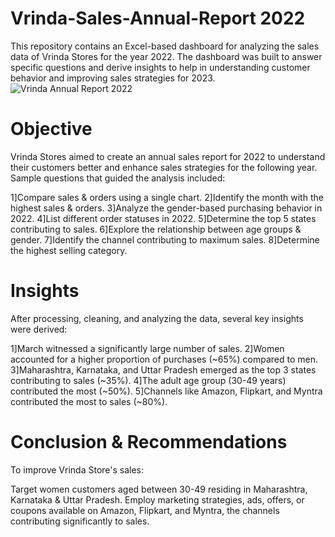 # Vrinda-Sales-Annual-Report 2022
This repository contains an Excel-based dashboard for analyzing the sales data of Vrinda Stores for the year 2022. The dashboard was built to answer specific questions and derive insights to help in understanding customer behavior and improving sales strategies for 2023.
![Vrinda Annual Report 2022](https://github.com/PankajTechExpert/Vrinda-Sales-Annual-Report/assets/166281091/b177f182-3a94-43ae-aebb-47b0520cb579)
# Objective
Vrinda Stores aimed to create an annual sales report for 2022 to understand their customers better and enhance sales strategies for the following year. Sample questions that guided the analysis included:

1]Compare sales & orders using a single chart.
2]Identify the month with the highest sales & orders.
3]Analyze the gender-based purchasing behavior in 2022.
4]List different order statuses in 2022.
5]Determine the top 5 states contributing to sales.
6]Explore the relationship between age groups & gender.
7]Identify the channel contributing to maximum sales.
8]Determine the highest selling category.

# Insights
After processing, cleaning, and analyzing the data, several key insights were derived:

1]March witnessed a significantly large number of sales.
2]Women accounted for a higher proportion of purchases (~65%) compared to men.
3]Maharashtra, Karnataka, and Uttar Pradesh emerged as the top 3 states contributing to sales (~35%).
4]The adult age group (30-49 years) contributed the most (~50%).
5]Channels like Amazon, Flipkart, and Myntra contributed the most to sales (~80%).

# Conclusion & Recommendations
To improve Vrinda Store's sales:

Target women customers aged between 30-49 residing in Maharashtra, Karnataka & Uttar Pradesh.
Employ marketing strategies, ads, offers, or coupons available on Amazon, Flipkart, and Myntra, the channels contributing significantly to sales.



